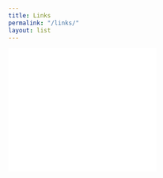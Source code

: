 ```yaml
---
title: Links
permalink: "/links/"
layout: list
---
```


<iframe src="//rcm-na.amazon-adsystem.com/e/cm?o=1&p=12&l=ur1&category=handmade&banner=1TYACCT5VQEJWB6NDMR2&f=ifr&lc=pf4&linkID=fbb6a4220f1c408219336abc7e99ce7c&t=karen008-20&tracking_id=karen008-20" width="300" height="250" scrolling="no" border="0" marginwidth="0" style="border:none;" frameborder="0"></iframe>
